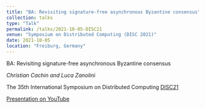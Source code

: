 ```yaml
---
title: "BA: Revisiting signature-free asynchronous Byzantine consensus"
collection: talks
type: "Talk"
permalink: /talks/2021-10-05-DISC21
venue: "Symposium on Distributed Computing (DISC 2021)"
date: 2021-10-05
location: "Freiburg, Germany"
---
```

BA: Revisiting signature-free asynchronous Byzantine consensus

_Christian Cachin and Luca Zanolini_

The 35th International Symposium on Distributed Computing [DISC21](http://www.disc-conference.org/wp/disc2021/)

[Presentation on YouTube](https://www.youtube.com/watch?v=P7jJywMBQbo)


